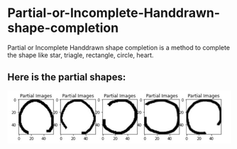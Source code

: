 # Partial-or-Incomplete-Handdrawn-shape-completion
Partial or Incomplete Handdrawn shape completion is a method to complete the shape like star, triagle, rectangle, circle, heart.
## Here is the partial shapes: 
![Alt Text](https://github.com/ehitimum/Partial-or-Incomplete-Handdrawn-shape-completion/blob/main/partial.JPG)
